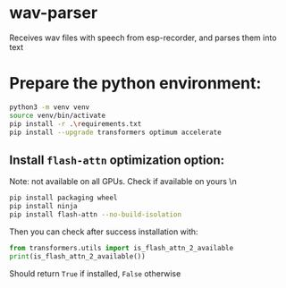 # wav-parser
Receives wav files with speech from esp-recorder, and parses them into text

# Prepare the python environment:
```.sh
python3 -m venv venv
source venv/bin/activate
pip install -r .\requirements.txt
pip install --upgrade transformers optimum accelerate
```

## Install `flash-attn` optimization option:
Note: not available on all GPUs. Check if available on yours
\n
```.sh
pip install packaging wheel
pip install ninja
pip install flash-attn --no-build-isolation
```

Then you can check after success installation with:
```.py
from transformers.utils import is_flash_attn_2_available
print(is_flash_attn_2_available())
````
Should return `True` if installed, `False` otherwise

